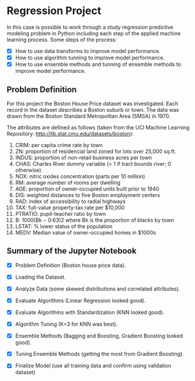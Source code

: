 # Regression Project

In this case is possible to work through a study regression predictive modeling problem in Python including each step of the applied machine learning process. Some steps of the process:

- [x] How to use data transforms to improve model performance.
- [x] How to use algorithm tunning to improve model performance.
- [x] How to use ensemble methods and tunning of ensemble methods to improve model performance. 

## Problem Definition

For this project the Boston House Price dataset was investigated. Each record in the dataset describes a Boston suburb or town. The data was drawn from the Boston Standard Metropolitan Area (SMSA) in 1970. 

The attributes are defined as follows (taken from the UCI Machine Learning Repository: http://lib.stat.cmu.edu/datasets/boston):

1. CRIM: per capita crime rate by town
2. ZN: proportion of residencial land zoned for lots over 25,000 sq.ft.
3. INDUS: proportion of non-retail business acres per town
4. CHAS: Charles River dummy variable (= 1 if tract bounds river; 0 otherwise)
5. NOX: nitric oxides concentration (parts per 10 million)
6. RM: average number of rooms per dwelling
7. AGE: proportion of owner-occupied units built prior to 1940
8. DIS: weighted distances to five Boston employment centers
9. RAD: index of accessibility to radial highways
10. TAX: full-value property-tax rate per $10,000
11. PTRATIO: pupil-teacher ratio by town
12. B: 1000(Bk − 0:63)2 where Bk is the proportion of blacks by town
13. LSTAT: % lower status of the population
14. MEDV: Median value of owner-occupied homes in $1000s

## Summary of the Jupyter Notebook

- [x] Problem Definition (Boston house price data).
- [x] Loading the Dataset.
- [x] Analyze Data (some skewed distributions and correlated attributes).
- [x] Evaluate Algorithms (Linear Regression looked good).
- [x] Evaluate Algorithms with Standardization (KNN looked good).
- [x] Algorithm Tuning (K=3 for KNN was best).
- [x] Ensemble Methods (Bagging and Boosting, Gradient Boosting looked good).
- [x] Tuning Ensemble Methods (getting the most from Gradient Boosting).
- [x] Finalize Model (use all training data and confirm using validation dataset)


